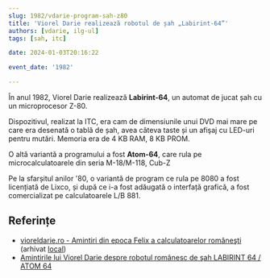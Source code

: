 ```yaml
---
slug: 1982/vdarie-program-sah-z80
title: 'Viorel Darie realizează robotul de șah „Labirint-64”'
authors: [vdarie, ilg-ul]
tags: [sah, itc]

date: 2024-01-03T20:16:22

event_date: '1982'

---
```


În anul 1982, Viorel Darie realizează **Labirint-64**, un automat de
jucat șah cu un microprocesor Z-80.

<!-- truncate -->

Dispozitivul, realizat la ITC, era cam de dimensiunile unui DVD mai mare
pe care era desenată o tablă de șah, avea câteva taste și un afişaj cu LED-uri
pentru mutări. Memoria era de 4 KB RAM, 8 KB PROM.

O altă variantă a programului a fost **Atom-64**, care rula pe
microcalculatoarele din seria M-18/M-118, Cub-Z

Pe la sfarșitul anilor '80, o variantă de program ce rula pe 8080 a
fost licențiată de Lixco, și după ce i-a fost adăugată o interfață
grafică, a fost comercializat pe calculatoarele L/B 881.

## Referințe

- [vioreldarie.ro - Amintiri din epoca Felix a calculatoarelor româneşti](https://www.vioreldarie.ro/Creatii/Amintiri%20din%20epoca%20FELIX%20a%20calculatoarelor%20romanesti.pdf) (arhivat [local](https://cronica-it.github.io/arhiva/))
- [Amintirile lui Viorel Darie despre robotul românesc de şah LABIRINT 64 / ATOM 64](/amintiri/2011/vdarie-robot-sah-labirint-atom/)
